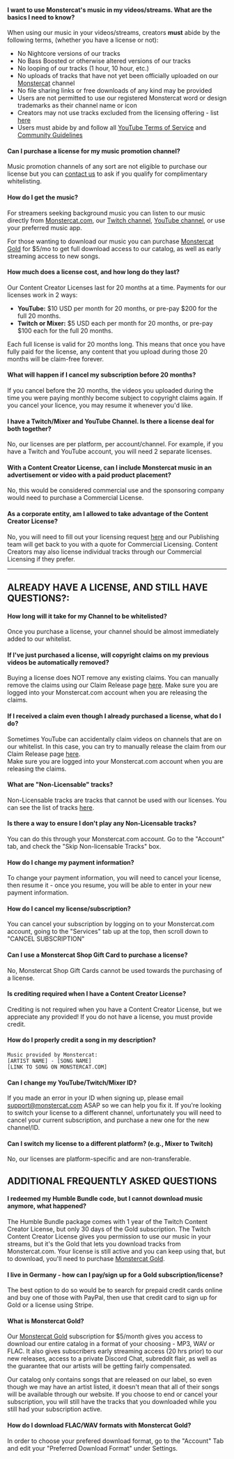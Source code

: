 #### I want to use Monstercat's music in my videos/streams. What are the basics I need to know?
When using our music in your videos/streams, creators **must** abide by the following terms, (whether you have a license or not):

  - No Nightcore versions of our tracks
  - No Bass Boosted or otherwise altered versions of our tracks
  - No looping of our tracks (1 hour, 10 hour, etc.)
  - No uploads of tracks that have not yet been officially uploaded on our [Monstercat](https://www.youtube.com/channel/UCJ6td3C9QlPO9O_J5dF4ZzA) channel
  - No file sharing links or free downloads of any kind may be provided
  - Users are not permitted to use our registered Monstercat word or design trademarks as their channel name or icon
  - Creators may not use tracks excluded from the licensing offering - list [here](https://www.monstercat.com/non-licensable-tracks)
  - Users must abide by and follow all [YouTube Terms of Service](https://www.youtube.com/t/terms) and [Community Guidelines](https://www.youtube.com/yt/about/policies/#community-guidelines)

#### Can I purchase a license for my music promotion channel?
Music promotion channels of any sort are not eligible to purchase our license but you can [contact us](https://www.monstercat.com/contact-us) to ask if you qualify for complimentary whitelisting.

#### How do I get the music?
For streamers seeking background music you can listen to our music directly from [Monstercat.com](https://www.monstercat.com/music), our [Twitch channel](https://www.twitch.tv/monstercat), [YouTube channel](https://www.youtube.com/monstercat), or use your preferred music app.

For those wanting to download our music you can purchase [Monstercat Gold](https://www.monstercat.com/gold) for $5/mo to get full download access to our catalog, as well as early streaming access to new songs.

#### How much does a license cost, and how long do they last?
Our Content Creator Licenses last for 20 months at a time. Payments for our licenses work in 2 ways:

 - **YouTube:** $10 USD per month for 20 months, or pre-pay $200 for the full 20 months.
 - **Twitch or Mixer:** $5 USD each per month for 20 months, or pre-pay $100 each for the full 20 months.

Each full license is valid for 20 months long. This means that once you have fully paid for the license, any content that you upload during those 20 months will be claim-free forever.

#### What will happen if I cancel my subscription before 20 months?
If you cancel before the 20 months, the videos you uploaded during the time you were paying monthly become subject to copyright claims again. If you cancel your licence, you may resume it whenever you'd like.

#### I have a Twitch/Mixer and YouTube Channel. Is there a license deal for both together?
No, our licenses are per platform, per account/channel. For example, if you have a Twitch and YouTube account, you will need 2 separate licenses. 

#### With a Content Creator License, can I include Monstercat music in an advertisement or video with a paid product placement?
No, this would be considered commercial use and the sponsoring company would need to purchase a Commercial License.

#### As a corporate entity, am I allowed to take advantage of the Content Creator License?
No, you will need to fill out your licensing request [here](https://www.monstercat.com/licensing/commercial) and our Publishing team will get back to you with a quote for Commercial Licensing. Content Creators may also license individual tracks through our Commercial Licensing if they prefer.

---

## **ALREADY HAVE A LICENSE, AND STILL HAVE QUESTIONS?:**

#### How long will it take for my Channel to be whitelisted?
Once you purchase a license, your channel should be almost immediately added to our whitelist.

#### If I've just purchased a license, will copyright claims on my previous videos be automatically removed?
Buying a license does NOT remove any existing claims. You can manually remove the claims using our Claim Release page [here](https://www.monstercat.com/release-claim). Make sure you are logged into your Monstercat.com account when you are releasing the claims.

#### If I received a claim even though I already purchased a license, what do I do?
Sometimes YouTube can accidentally claim videos on channels that are on our whitelist. In this case, you can try to manually release the claim from our Claim Release page [here](https://www.monstercat.com/release-claim).  
Make sure you are logged into your Monstercat.com account when you are releasing the claims.

#### What are "Non-Licensable" tracks?
Non-Licensable tracks are tracks that cannot be used with our licenses. You can see the list of tracks [here](https://www.monstercat.com/non-licensable-tracks).

#### Is there a way to ensure I don't play any Non-Licensable tracks?
You can do this through your Monstercat.com account. Go to the "Account" tab, and check the "Skip Non-licensable Tracks" box.

#### How do I change my payment information?
To change your payment information, you will need to cancel your license, then resume it - once you resume, you will be able to enter in your new payment information.

#### How do I cancel my license/subscription?
You can cancel your subscription by logging on to your Monstercat.com account, going to the "Services" tab up at the top, then scroll down to "CANCEL SUBSCRIPTION"

#### Can I use a Monstercat Shop Gift Card to purchase a license?
No, Monstercat Shop Gift Cards cannot be used towards the purchasing of a license.

#### Is crediting required when I have a Content Creator License?
Crediting is not required when you have a Content Creator License, but we appreciate any provided! If you do not have a license, you must provide credit.

#### How do I properly credit a song in my description?
    Music provided by Monstercat:
    [ARTIST NAME] - [SONG NAME]
    [LINK TO SONG ON MONSTERCAT.COM]

#### Can I change my YouTube/Twitch/Mixer ID?
If you made an error in your ID when signing up, please email support@monstercat.com ASAP so we can help you fix it.
If you're looking to switch your license to a different channel, unfortunately you will need to cancel your current subscription, and purchase a new one for the new channel/ID.

#### Can I switch my license to a different platform? (e.g., Mixer to Twitch)
No, our licenses are platform-specific and are non-transferable.

## ADDITIONAL FREQUENTLY ASKED QUESTIONS

#### I redeemed my Humble Bundle code, but I cannot download music anymore, what happened?
The Humble Bundle package comes with 1 year of the Twitch Content Creator License, but only 30 days of the Gold subscription. The Twitch Content Creator License gives you permission to use our music in your streams, but it's the Gold that lets you download tracks from Monstercat.com.  Your license is still active and you can keep using that, but to download, you'll need to purchase [Monstercat Gold](https://www.monstercat.com/gold).

#### I live in Germany - how can I pay/sign up for a Gold subscription/license?
The best option to do so would be to search for prepaid credit cards online and buy one of those with PayPal, then use that credit card to sign up for Gold or a license using Stripe.

#### What is Monstercat Gold?
Our [Monstercat Gold](https://www.monstercat.com/gold) subscription for $5/month gives you access to download our entire catalog in a format of your choosing - MP3, WAV or FLAC.
It also gives subscribers early streaming access (20 hrs prior) to our new releases, access to a private Discord Chat, subreddit flair, as well as the guarantee that our artists will be getting fairly compensated.

Our catalog only contains songs that are released on our label, so even though we may have an artist listed, it doesn't mean that all of their songs will be available through our website.
If you choose to end or cancel your subscription, you will still have the tracks that you downloaded while you still had your subscription active.

#### How do I download FLAC/WAV formats with Monstercat Gold?
In order to choose your prefered download format, go to the "Account" Tab and edit your "Preferred Download Format" under Settings.
